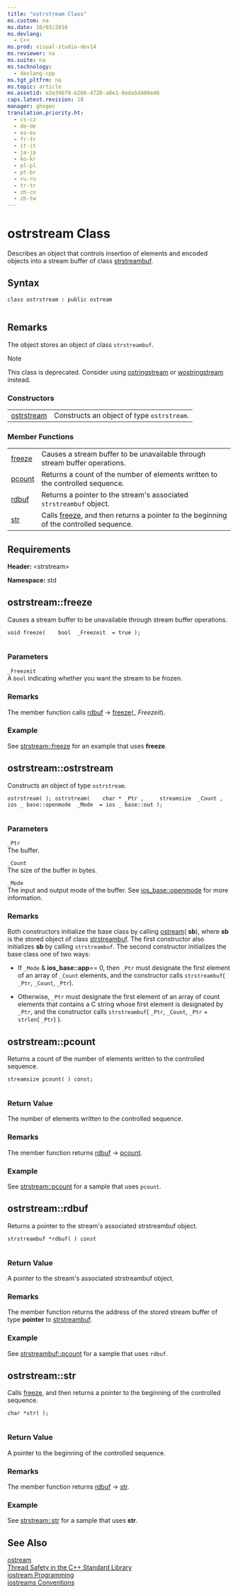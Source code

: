 ```yaml
---
title: "ostrstream Class"
ms.custom: na
ms.date: 10/03/2016
ms.devlang: 
  - C++
ms.prod: visual-studio-dev14
ms.reviewer: na
ms.suite: na
ms.technology: 
  - devlang-cpp
ms.tgt_pltfrm: na
ms.topic: article
ms.assetid: e2e34679-b266-4728-a8e1-8eda5d400e46
caps.latest.revision: 18
manager: ghogen
translation.priority.ht: 
  - cs-cz
  - de-de
  - es-es
  - fr-fr
  - it-it
  - ja-jp
  - ko-kr
  - pl-pl
  - pt-br
  - ru-ru
  - tr-tr
  - zh-cn
  - zh-tw
---
```

# ostrstream Class
Describes an object that controls insertion of elements and encoded objects into a stream buffer of class [strstreambuf](../VS_visualcpp/strstreambuf-Class.md).  
  
## Syntax  
  
```  
class ostrstream : public ostream  
  
```  
  
## Remarks  
 The object stores an object of class `strstreambuf`.  
  
> [!NOTE]
>  This class is deprecated. Consider using [ostringstream](../VS_visualcpp/-sstream--typedefs.md#ostringstream) or [wostringstream](../VS_visualcpp/-sstream--typedefs.md#wostringstream) instead.  
  
### Constructors  
  
|||  
|-|-|  
|[ostrstream](#ostrstream__ostrstream)|Constructs an object of type `ostrstream`.|  
  
### Member Functions  
  
|||  
|-|-|  
|[freeze](#ostrstream__freeze)|Causes a stream buffer to be unavailable through stream buffer operations.|  
|[pcount](#ostrstream__pcount)|Returns a count of the number of elements written to the controlled sequence.|  
|[rdbuf](#ostrstream__rdbuf)|Returns a pointer to the stream's associated `strstreambuf` object.|  
|[str](#ostrstream__str)|Calls [freeze](../VS_visualcpp/strstreambuf-Class.md#strstreambuf__freeze), and then returns a pointer to the beginning of the controlled sequence.|  
  
## Requirements  
 **Header:** <strstream\>  
  
 **Namespace:** std  
  
##  <a name="ostrstream__freeze"></a>  ostrstream::freeze  
 Causes a stream buffer to be unavailable through stream buffer operations.  
  
```  
void freeze(    bool  _Freezeit  = true );  
  
```  
  
### Parameters  
 `_Freezeit`  
 A `bool` indicating whether you want the stream to be frozen.  
  
### Remarks  
 The member function calls [rdbuf](#ostrstream__rdbuf) -> [freeze](../VS_visualcpp/strstreambuf-Class.md#strstreambuf__freeze)(_                        *Freezeit*).  
  
### Example  
  See [strstream::freeze](../VS_visualcpp/strstreambuf-Class.md#strstreambuf__freeze) for an example that uses **freeze**.  
  
##  <a name="ostrstream__ostrstream"></a>  ostrstream::ostrstream  
 Constructs an object of type `ostrstream`.  
  
```  
ostrstream( ); ostrstream(    char * _Ptr ,     streamsize  _Count ,    ios _ base::openmode  _Mode  = ios _ base::out );  
  
```  
  
### Parameters  
 `_Ptr`  
 The buffer.  
  
 `_Count`  
 The size of the buffer in bytes.  
  
 `_Mode`  
 The input and output mode of the buffer. See [ios_base::openmode](../VS_visualcpp/ios_base-Class.md#ios_base__openmode) for more information.  
  
### Remarks  
 Both constructors initialize the base class by calling [ostream](../VS_visualcpp/-ostream--typedefs.md#ostream)( **sb**), where **sb** is the stored object of class [strstreambuf](../VS_visualcpp/strstreambuf-Class.md). The first constructor also initializes **sb** by calling `strstreambuf`. The second constructor initializes the base class one of two ways:  
  
-   If `_Mode` & **ios_base::app**== 0, then `_Ptr` must designate the first element of an array of `_Count` elements, and the constructor calls `strstreambuf`( `_Ptr`, `_Count`, `_Ptr`).  
  
-   Otherwise, `_Ptr` must designate the first element of an array of count elements that contains a C string whose first element is designated by `_Ptr`, and the constructor calls `strstreambuf`( `_Ptr`, `_Count`, `_Ptr` + `strlen`( `_Ptr`) ).  
  
##  <a name="ostrstream__pcount"></a>  ostrstream::pcount  
 Returns a count of the number of elements written to the controlled sequence.  
  
```  
streamsize pcount( ) const;  
  
```  
  
### Return Value  
 The number of elements written to the controlled sequence.  
  
### Remarks  
 The member function returns [rdbuf](#ostrstream__rdbuf) -> [pcount](../VS_visualcpp/strstreambuf-Class.md#strstreambuf__pcount).  
  
### Example  
  See [strstream::pcount](../VS_visualcpp/strstreambuf-Class.md#strstreambuf__pcount) for a sample that uses `pcount`.  
  
##  <a name="ostrstream__rdbuf"></a>  ostrstream::rdbuf  
 Returns a pointer to the stream's associated strstreambuf object.  
  
```  
strstreambuf *rdbuf( ) const  
  
```  
  
### Return Value  
 A pointer to the stream's associated strstreambuf object.  
  
### Remarks  
 The member function returns the address of the stored stream buffer of type **pointer** to [strstreambuf](../VS_visualcpp/strstreambuf-Class.md).  
  
### Example  
  See [strstreambuf::pcount](../VS_visualcpp/strstreambuf-Class.md#strstreambuf__pcount) for a sample that uses `rdbuf`.  
  
##  <a name="ostrstream__str"></a>  ostrstream::str  
 Calls [freeze](../VS_visualcpp/strstreambuf-Class.md#strstreambuf__freeze), and then returns a pointer to the beginning of the controlled sequence.  
  
```  
char *str( );  
  
```  
  
### Return Value  
 A pointer to the beginning of the controlled sequence.  
  
### Remarks  
 The member function returns [rdbuf](#ostrstream__rdbuf) -> [str](../VS_visualcpp/strstreambuf-Class.md#strstreambuf__str).  
  
### Example  
  See [strstream::str](../VS_visualcpp/strstreambuf-Class.md#strstreambuf__str) for a sample that uses **str**.  
  
## See Also  
 [ostream](../VS_visualcpp/-ostream--typedefs.md#ostream)   
 [Thread Safety in the C++ Standard Library](../VS_visualcpp/Thread-Safety-in-the-C---Standard-Library.md)   
 [iostream Programming](../VS_visualcpp/iostream-Programming.md)   
 [iostreams Conventions](../VS_visualcpp/iostreams-Conventions.md)